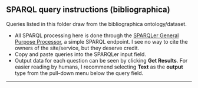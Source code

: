 ## SPARQL query instructions (bibliographica)
Queries listed in this folder draw from the bibliographica ontology/dataset. 
 - All SPARQL processing here is done through the
   [SPARQLer General Purpose Processor](http://sparql.org/sparql.html), a simple SPARQL endpoint. I see no way to cite the owners of the site/service, but they deserve credit.
 - Copy and paste queries into the SPARQLer input field.
 - Output data for each question can be seen by clicking **Get Results**. For easier reading by humans, I recommend selecting **Text** as the **output** type from the pull-down menu below the query field. 
  <hr>
  